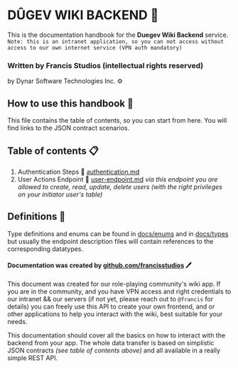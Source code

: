 # DÛGEV WIKI BACKEND 🔌

This is the documentation handbook for the **Duegev Wiki Backend** service. 
``Note: this is an intranet application, so you can not access without access to our own internet service (VPN auth mandatory)``

### Written by Francis Studios (intellectual rights reserved)
by Dynar Software Technologies Inc. ⚙️

## How to use this handbook 📖
This file contains the table of contents, so you can start from here. You will find links to the JSON contract scenarios.


## Table of contents 📋

1) Authentication Steps 🔐 [authentication.md](./docs/authentication.md)
2) User Actions Endpoint 👥 [user-endpoint.md](./docs/user-endpoint.md) _via this endpoint you are allowed to create, read, update, delete users (with the right privileges on your initiator user's table)_ 


## Definitions 💬

Type definitions and enums can be found in [docs/enums](./docs/enums) and in [docs/types](./docs/types) but usually the endpoint description files will contain references to the corresponding datatypes. 


#### Documentation was created by [github.com/francisstudios](https://github.com/francisstudios) 🖊️

This document was created for our role-playing community's wiki app. If you are in the community, and you have VPN access and right credentials to our intranet && our servers (if not yet, please reach out to ``@francis`` for details) you can freely use this API to create your own frontend, and or other applications to help you interact with the wiki, best suitable for your needs.

This documentation should cover all the basics on how to interact with the backend from your app. The whole data transfer is based on simplistic JSON contracts _(see table of contents above)_ and all available in a really simple REST API. 